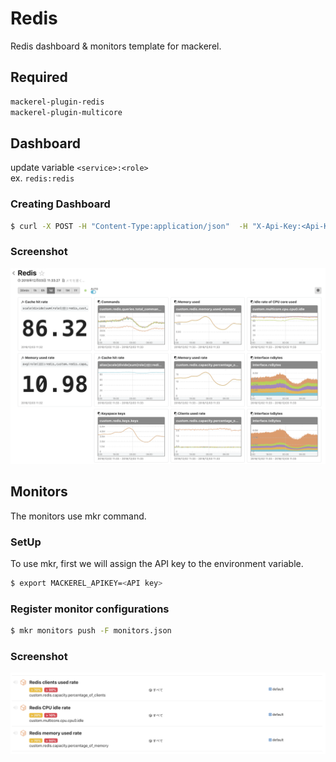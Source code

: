 # Redis

Redis dashboard & monitors template for mackerel.

## Required

```bash
mackerel-plugin-redis
mackerel-plugin-multicore
```

## Dashboard

update variable `<service>:<role>`  
ex. `redis:redis`

### Creating Dashboard

```bash
$ curl -X POST -H "Content-Type:application/json"  -H "X-Api-Key:<Api-Key>" https://api.mackerelio.com/api/v0/dashboards -d @dashboard.json
```

### Screenshot

![Screenshot](./docs/images/dashboard.png)

## Monitors

The monitors use mkr command.

### SetUp

To use mkr, first we will assign the API key to the environment variable.

```bash
$ export MACKEREL_APIKEY=<API key>
```

### Register monitor configurations

```bash
$ mkr monitors push -F monitors.json
```

### Screenshot

![Screenshot](./docs/images/monitors.png)
